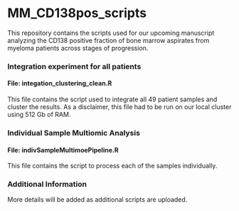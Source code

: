# MM_CD138pos_scripts
This repository contains the scripts used for our upcoming manuscript analyzing the CD138 positive fraction of bone marrow aspirates from myeloma patients across stages of progression.

### Integration experiment for all patients
#### File: integation_clustering_clean.R
This file contains the script used to integrate all 49 patient samples and cluster the results. As a disclaimer, this file had to be run on our local cluster using 512 Gb of RAM.

### Individual Sample Multiomic Analysis
#### File: indivSampleMultimoePipeline.R
This file contains the script to process each of the samples individually.

### Additional Information
More details will be added as additional scripts are uploaded.
